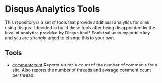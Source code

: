 Disqus Analytics Tools
===

This repository is a set of tools that provide additional analytics for sites using Disqus. I decided to build these tools after being disappointed by the level of analytics provided by Disqus itself. Each tool uses my public key and you are *strongly* urged to change this to your own.

Tools
---

* [commentcount](./commentcount) Reports a simple count of the number of comments for a site. Also reports the number of threads and average comment count per thread.
